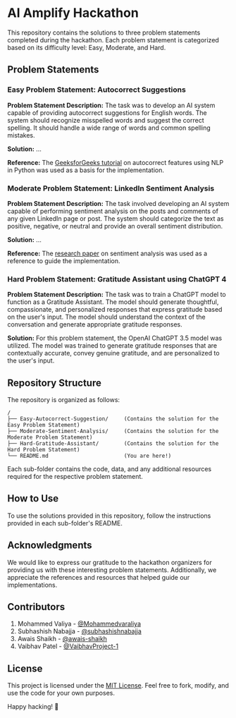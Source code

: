 # AI Amplify Hackathon

This repository contains the solutions to three problem statements completed during the hackathon. Each problem statement is categorized based on its difficulty level: Easy, Moderate, and Hard.

## Problem Statements

### Easy Problem Statement: Autocorrect Suggestions

**Problem Statement Description:**
The task was to develop an AI system capable of providing autocorrect suggestions for English words. The system should recognize misspelled words and suggest the correct spelling. It should handle a wide range of words and common spelling mistakes.

**Solution:**
...

**Reference:**
The [GeeksforGeeks tutorial](https://www.geeksforgeeks.org/autocorrector-feature-using-nlp-in-python/) on autocorrect features using NLP in Python was used as a basis for the implementation.

### Moderate Problem Statement: LinkedIn Sentiment Analysis

**Problem Statement Description:**
The task involved developing an AI system capable of performing sentiment analysis on the posts and comments of any given LinkedIn page or post. The system should categorize the text as positive, negative, or neutral and provide an overall sentiment distribution.

**Solution:**
...

**Reference:**
The [research paper](https://arxiv.org/pdf/2010.12421.pdf) on sentiment analysis was used as a reference to guide the implementation.

### Hard Problem Statement: Gratitude Assistant using ChatGPT 4

**Problem Statement Description:**
The task was to train a ChatGPT model to function as a Gratitude Assistant. The model should generate thoughtful, compassionate, and personalized responses that express gratitude based on the user's input. The model should understand the context of the conversation and generate appropriate gratitude responses.

**Solution:**
For this problem statement, the OpenAI ChatGPT 3.5 model was utilized. The model was trained to generate gratitude responses that are contextually accurate, convey genuine gratitude, and are personalized to the user's input.

## Repository Structure

The repository is organized as follows:

```
/
├── Easy-Autocorrect-Suggestion/     (Contains the solution for the Easy Problem Statement)
├── Moderate-Sentiment-Analysis/     (Contains the solution for the Moderate Problem Statement)
├── Hard-Gratitude-Assistant/        (Contains the solution for the Hard Problem Statement)
└── README.md                        (You are here!)
```

Each sub-folder contains the code, data, and any additional resources required for the respective problem statement.

## How to Use

To use the solutions provided in this repository, follow the instructions provided in each sub-folder's README.

## Acknowledgments

We would like to express our gratitude to the hackathon organizers for providing us with these interesting problem statements. Additionally, we appreciate the references and resources that helped guide our implementations.

## Contributors

1. Mohammed Valiya - [@Mohammedvaraliya](https://github.com/Mohammedvaraliya)
2. Subhashish Nabajja - [@subhashishnabajja](https://github.com/subhashishnabajja)
3. Awais Shaikh - [@awais-shaikh](https://github.com/awais-shaikh)
4. Vaibhav Patel - [@VaibhavProject-1](https://github.com/VaibhavProject-1)

## License

This project is licensed under the [MIT License](https://www.notion.so/LICENSE). Feel free to fork, modify, and use the code for your own purposes.

Happy hacking! 🚀